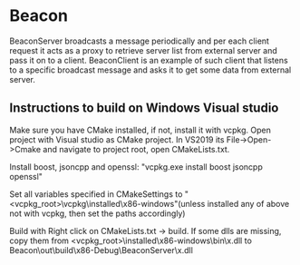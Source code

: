 # Beacon
BeaconServer broadcasts a message periodically and per each client request it acts as a proxy to retrieve server list from external server and pass it on to a client.
BeaconClient is an example of such client that listens to a specific broadcast message and asks it to get some data from external server.

## Instructions to build on Windows Visual studio
Make sure you have CMake installed, if not, install it with vcpkg.
Open project with Visual studio as CMake project. In VS2019 its File->Open->Cmake and navigate to project root, open CMakeLists.txt.

Install boost, jsoncpp and openssl:
"vcpkg.exe install boost jsoncpp openssl"
  
Set all variables specified in CMakeSettings to "<vcpkg_root>\\vcpkg\\installed\\x86-windows"(unless installed any of above not with vcpkg, then set the paths accordingly)

Build with Right click on CMakeLists.txt -> build.
If some dlls are missing, copy them from <vcpkg_root>\installed\x86-windows\bin\x.dll to Beacon\out\build\x86-Debug\BeaconServer\x.dll
